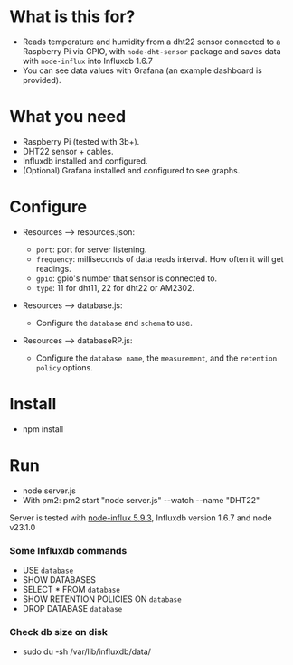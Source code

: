 # What is this for?
- Reads temperature and humidity from a dht22 sensor connected to a Raspberry Pi via GPIO, with `node-dht-sensor` package and saves data with `node-influx` into Influxdb 1.6.7
- You can see data values with Grafana (an example dashboard is provided).

# What you need
- Raspberry Pi (tested with 3b+).
- DHT22 sensor + cables.
- Influxdb installed and configured.
- (Optional) Grafana installed and configured to see graphs.

# Configure
- Resources --> resources.json:
  - `port`: port for server listening.
  - `frequency`: milliseconds of data reads interval. How often it will get readings.
  - `gpio`: gpio's number that sensor is connected to.
  - `type`: 11 for dht11, 22 for dht22 or AM2302.
  
- Resources --> database.js:
  - Configure the `database` and `schema` to use.

- Resources --> databaseRP.js:
  - Configure the `database name`, the `measurement`, and the `retention policy` options.
  
# Install
- npm install

# Run
- node server.js
- With pm2: pm2 start "node server.js" --watch --name "DHT22"

Server is tested with [node-influx 5.9.3](https://github.com/node-influx/node-influx/), Influxdb version 1.6.7 and node v23.1.0

### Some Influxdb commands
- USE `database`
- SHOW DATABASES
- SELECT * FROM `database`
- SHOW RETENTION POLICIES ON `database`
- DROP DATABASE `database`

### Check db size on disk
- sudo du -sh /var/lib/influxdb/data/<db name>
